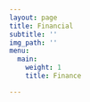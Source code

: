```yaml
---
layout: page
title: Financial
subtitle: ''
img_path: ''
menu:
  main:
    weight: 1
    title: Finance

---
```

